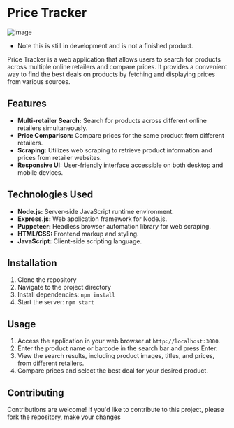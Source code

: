 # Price Tracker
![image](https://github.com/JCCourt/ChromePriceTrackerNZ/assets/156492869/484b7d9e-3656-4b23-a02b-8616554cf450)

* Note this is still in development and is not a finished product.

Price Tracker is a web application that allows users to search for products across multiple online retailers and compare prices. It provides a convenient way to find the best deals on products by fetching and displaying prices from various sources.

## Features

- **Multi-retailer Search:** Search for products across different online retailers simultaneously.
- **Price Comparison:** Compare prices for the same product from different retailers.
- **Scraping:** Utilizes web scraping to retrieve product information and prices from retailer websites.
- **Responsive UI:** User-friendly interface accessible on both desktop and mobile devices.

## Technologies Used

- **Node.js:** Server-side JavaScript runtime environment.
- **Express.js:** Web application framework for Node.js.
- **Puppeteer:** Headless browser automation library for web scraping.
- **HTML/CSS:** Frontend markup and styling.
- **JavaScript:** Client-side scripting language.

## Installation

1. Clone the repository
2. Navigate to the project directory
3. Install dependencies: `npm install`
4. Start the server: `npm start`

## Usage

1. Access the application in your web browser at `http://localhost:3000`.
2. Enter the product name or barcode in the search bar and press Enter.
3. View the search results, including product images, titles, and prices, from different retailers.
4. Compare prices and select the best deal for your desired product.

## Contributing

Contributions are welcome! If you'd like to contribute to this project, please fork the repository, make your changes
